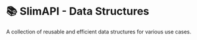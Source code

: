 # 📚 SlimAPI - Data Structures

A collection of reusable and efficient data structures for various use cases.
